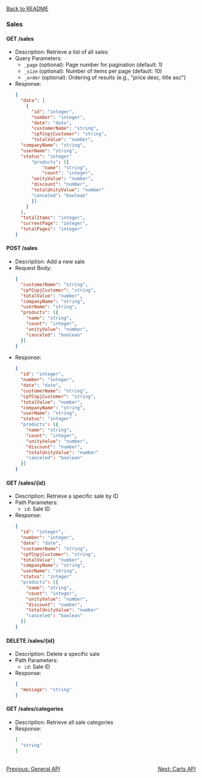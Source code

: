 [Back to README](../README.md)

### Sales

#### GET /sales
- Description: Retrieve a list of all sales
- Query Parameters:
  - `_page` (optional): Page number for pagination (default: 1)
  - `_size` (optional): Number of items per page (default: 10)
  - `_order` (optional): Ordering of results (e.g., "price desc, title asc")
- Response: 
  ```json
  {
    "data": [
      {
        "id": "integer",
        "number": "integer",
        "date": "date",
        "customerName": "string",
        "cpfCnpjCustomer": "string",
        "totalValue": "number",
	"companyName": "string",
	"userName": "string",
	"status": "integer"
        "products": [{
	        "name": "string",
        	"count": "integer",
		"unityValue": "number",
		"discount": "number",
		"totalUnityValue": "number"
		"canceled": "boolean"
        }]
      }
    ],
    "totalItems": "integer",
    "currentPage": "integer",
    "totalPages": "integer"
  }
  ```

#### POST /sales
- Description: Add a new sale
- Request Body:
  ```json
  {
    "customerName": "string",
	"cpfCnpjCustomer": "string",
	"totalValue": "number",
	"companyName": "string",
	"userName": "string",
	"products": [{
	  "name": "string",
	  "count": "integer",
	  "unityValue": "number",
	  "canceled": "boolean"
	}]
  }
  ```
- Response: 
  ```json
  {
	"id": "integer",
	"number": "integer",
	"date": "date",
	"customerName": "string",
	"cpfCnpjCustomer": "string",
	"totalValue": "number",
	"companyName": "string",
	"userName": "string",
	"status": "integer"
	"products": [{
	  "name": "string",
	  "count": "integer",
	  "unityValue": "number",
	  "discount": "number",
	  "totalUnityValue": "number"
	  "canceled": "boolean"
	}]
  }
  ```

#### GET /sales/{id}
- Description: Retrieve a specific sale by ID
- Path Parameters:
  - `id`: Sale ID
- Response: 
  ```json
  {
	"id": "integer",
	"number": "integer",
	"date": "date",
	"customerName": "string",
	"cpfCnpjCustomer": "string",
	"totalValue": "number",
	"companyName": "string",
	"userName": "string",
	"status": "integer"
	"products": [{
	  "name": "string",
	  "count": "integer",
	  "unityValue": "number",
	  "discount": "number",
	  "totalUnityValue": "number"
	  "canceled": "boolean"
	}]
  }
  ```

#### DELETE /sales/{id}
- Description: Delete a specific sale
- Path Parameters:
  - `id`: Sale ID
- Response: 
  ```json
  {
    "message": "string"
  }
  ```

#### GET /sales/categories
- Description: Retrieve all sale categories
- Response: 
  ```json
  [
    "string"
  ]
  ```

<br>
<div style="display: flex; justify-content: space-between;">
  <a href="./general-api.md">Previous: General API</a>
  <a href="./carts-api.md">Next: Carts API</a>
</div>
